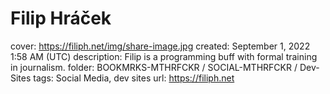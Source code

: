 # Filip Hráček

cover: https://filiph.net/img/share-image.jpg
created: September 1, 2022 1:58 AM (UTC)
description: Filip is a programming buff with formal training in journalism.
folder: BOOKMRKS-MTHRFCKR / SOCIAL-MTHRFCKR / Dev-Sites
tags: Social Media, dev sites
url: https://filiph.net
